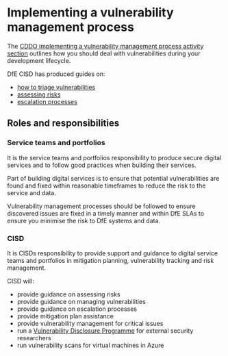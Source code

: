 # Implementing a vulnerability management process

The [CDDO implementing a vulnerability management process activity section](https://www.security.gov.uk/policy-and-guidance/secure-by-design/activities/implementing-a-vulnerability-management-process/) outlines how you should deal with vulnerabilities during your development lifecycle.

DfE CISD has produced guides on:

* [how to triage vulnerabilities](../Vulnerability%20Management/how_to_triage_vulnerabilities.md)
* [assessing risks](../Vulnerability%20Management/assessing_risks.md)
* [escalation processes](../Vulnerability%20Management/escalation_processes.md)

## Roles and responsibilities

### Service teams and portfolios

It is the service teams and portfolios responsibility to produce secure digital services and to follow good practices when building their services.

Part of building digital services is to ensure that potential vulnerabilities are found and fixed within reasonable timeframes to reduce the risk to the service and data. 

Vulnerability management processes should be followed to ensure discovered issues are fixed in a timely manner and within DfE SLAs to ensure you minimise the risk to DfE systems and data.

### CISD

It is CISDs responsibility to provide support and guidance to digital service teams and portfolios in mitigation planning, vulnerability tracking and risk management. 

CISD will:

* provide guidance on assessing risks
* provide guidance on managing vulnerabilities
* provide guidance on escalation processes
* provide mitigation plan assistance 
* provide vulnerability management for critical issues
* run a [Vulnerability Disclosure Programme](../Vulnerability%20Management/vulnerability_disclosure_programme.md) for external security researchers
* run vulnerability scans for virtual machines in Azure


